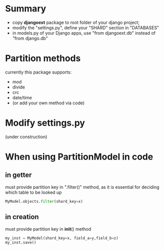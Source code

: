 
# Summary
* copy **djangoext** package to root folder of your django project;
* modify the "settings.py", define your "SHARD" section in "DATABASES"
* in models.py of your Django apps, use "from djangoext.db" instead of "from django.db"

# Partition methods
currently this package supports:
* mod
* divide
* crc
* date/time
* (or add your own method via code)

# Modify settings.py
(under construction)

# When using PartitionModel in code

## in getter
must provide partition key in ".filter()" method, as it is essential for deciding
which table to be looked up
```python
MyModel.objects.filter(shard_key=x)
```

## in creation
must provide partition key in __init__() method
```python
my_inst = MyModel(shard_key=x, field_a=y,field_b=z)
my_inst.save()
```
